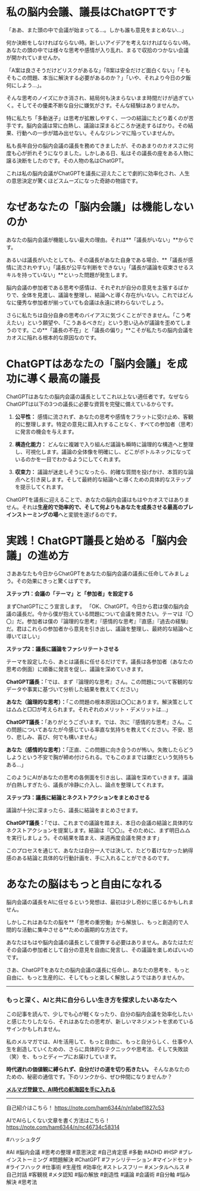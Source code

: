 
# 私の脳内会議、議長はChatGPTです

「ああ、また頭の中で会議が始まってる…。しかも誰も意見をまとめない…」

何か決断をしなければならない時。新しいアイデアを考えなければならない時。あなたの頭の中では様々な思考や感情が入り乱れ、まるで収拾のつかない会議が開かれていませんか。

「A案は良さそうだけどリスクがあるな」「B案は安全だけど面白くない」「そもそもこの問題、本当に解決する必要があるのか？」「いや、それより今日の夕飯何にしよう…」。

そんな思考のノイズにかき消され、結局何も決まらないまま時間だけが過ぎていく。そしてその優柔不断な自分に嫌気がさす。そんな経験はありませんか。

特に私たち「多動迷子」は思考が拡散しやすく、一つの結論にたどり着くのが苦手です。脳内会議は常に白熱し、議論は深まるどころか迷走するばかり。その結果、行動への一歩が踏み出せない。そんなジレンマに陥っていませんか。

私も長年自分の脳内会議の議長を務めてきましたが、そのあまりのカオスさに何度も心が折れそうになりました。しかしある日、私はその議長の座をある人物に譲る決断をしたのです。その人物の名はChatGPT。

これは私の脳内会議がChatGPTを議長に迎えたことで劇的に効率化され、人生の意思決定が驚くほどスムーズになった奇跡の物語です。

# なぜあなたの「脳内会議」は機能しないのか

あなたの脳内会議が機能しない最大の理由。それは**「議長がいない」**からです。

あるいは議長がいたとしても、その議長があなた自身である場合、**「議長が感情に流されやすい」「議長が公平な判断をできない」「議長が議論を収束させるスキルを持っていない」**といった問題が発生します。

脳内会議の参加者である思考や感情は、それぞれが自分の意見を主張するばかりで、全体を見渡し、議論を整理し、結論へと導く存在がいない。これではどんなに優秀な参加者が揃っていても会議は永遠に終わらないでしょう。

さらに私たちは自分自身の思考のバイアスに気づくことができません。「こう考えたい」という願望や、「こうあるべきだ」という思い込みが議論を歪めてしまうのです。この**「議長の不在」と「議長の偏り」**こそが私たちの脳内会議をカオスに陥れる根本的な原因なのです。

# ChatGPTはあなたの「脳内会議」を成功に導く最高の議長

ChatGPTはあなたの脳内会議の議長としてこれ以上ない適任者です。なぜならChatGPTは以下の3つの議長に必要な資質を完璧に備えているからです。

1.  **公平性：** 感情に流されず、あなたの思考や感情をフラットに受け止め、客観的に整理します。特定の意見に肩入れすることなく、すべての参加者（思考）に発言の機会を与えます。

2.  **構造化能力：** どんなに複雑で入り組んだ議論も瞬時に論理的な構造へと整理し、可視化します。議論の全体像を明確にし、どこがボトルネックになっているのかを一目でわかるようにしてくれます。

3.  **収束力：** 議論が迷走しそうになったら、的確な質問を投げかけ、本質的な論点へと引き戻します。そして最終的な結論へと導くための具体的なステップを提示してくれます。

ChatGPTを議長に迎えることで、あなたの脳内会議はもはやカオスではありません。それは**生産的で効率的で、そして何よりもあなたを成長させる最高のブレインストーミングの場**へと変貌を遂げるのです。

# 実践！ChatGPT議長と始める「脳内会議」の進め方

さああなたも今日からChatGPTをあなたの脳内会議の議長に任命してみましょう。その効果にきっと驚くはずです。

**ステップ1：会議の「テーマ」と「参加者」を設定する**

まずChatGPTにこう宣言します。
「OK、ChatGPT。今日から君は僕の脳内会議の議長だ。今から僕が抱えている問題について会議を開きたい。テーマは『〇〇』だ。参加者は僕の『論理的な思考』『感情的な思考』『直感』『過去の経験』だ。君はこれらの参加者から意見を引き出し、議論を整理し、最終的な結論へと導いてほしい」

**ステップ2：議長に議論をファシリテートさせる**

テーマを設定したら、あとは議長に任せるだけです。議長は各参加者（あなたの思考の側面）に順番に発言を促し、議論を深めていきます。

**ChatGPT議長：**「では、まず『論理的な思考』さん。この問題について客観的なデータや事実に基づいて分析した結果を教えてください」

**あなた（論理的な思考）：**「この問題の根本原因は〇〇にあります。解決策としては△△と□□が考えられます。それぞれのメリット・デメリットは…」

**ChatGPT議長：**「ありがとうございます。では、次に『感情的な思考』さん。この問題についてあなたが今感じている率直な気持ちを教えてください。不安、怒り、悲しみ、喜び、何でも構いません」

**あなた（感情的な思考）：**「正直、この問題に向き合うのが怖い。失敗したらどうしようという不安で胸が締め付けられる。でもこのままでは嫌だという気持ちもある…」

このようにAIがあなたの思考の各側面を引き出し、議論を深めていきます。議論が白熱しすぎたら、議長が冷静に介入し、論点を整理してくれます。

**ステップ3：議長に結論とネクストアクションをまとめさせる**

議論が十分に深まったら、議長に結論をまとめさせます。

**ChatGPT議長：**「では、これまでの議論を踏まえ、本日の会議の結論と具体的なネクストアクションを提案します。結論は『〇〇』。そのために、まず明日△△を実行しましょう。その結果を踏まえ、来週再度会議を開きます」

このプロセスを通じて、あなたは自分一人では決して、たどり着けなかった納得感のある結論と具体的な行動計画を、手に入れることができるのです。

# あなたの脳はもっと自由になれる

脳内会議の議長をAIに任せるという発想は、最初は少し奇妙に感じるかもしれません。

しかしこれはあなたの脳を**「思考の重労働」から解放し、もっと創造的で人間的な活動に集中させる**ための画期的な方法です。

あなたはもはや脳内会議の議長として疲弊する必要はありません。あなたはただその会議の参加者として自分の意見を自由に発言し、その議論を楽しめばいいのです。

さあ、ChatGPTをあなたの脳内会議の議長に任命し、あなたの思考を、もっと自由に、もっと生産的に、そしてもっと楽しく解放しようではありませんか。

---

### もっと深く、AIと共に自分らしい生き方を探求したいあなたへ

この記事を読んで、少しでも心が軽くなったり、自分の脳内会議を効率化したいと感じたりしたなら、それはあなたの思考が、新しいマネジメントを求めているサインかもしれません。

私のメルマガでは、AIを活用して、もっと自由に、もっと自分らしく、仕事や人生を創造していくための、さらに具体的なテクニックや思考法、そして失敗談（笑）を、もっとディープにお届けしています。

**時代遅れの価値観に縛られず、自分だけの道を切り拓きたい。** そんなあなたのための、秘密の通信です。下のリンクから、ぜひ仲間になりませんか？

**[メルマガ登録で、AI時代の航海図を手に入れる](https://pessham.com/)**

---

自己紹介はこちら！
https://note.com/ham6344/n/n1abef1827c53

AIでAIらしくない文章を書く方法はこちら！
https://note.com/ham6344/n/nc46734c58314

#ハッシュタグ

#AI #脳内会議 #思考の整理 #意思決定 #自己肯定感 #多動 #ADHD #HSP #ブレインストーミング #問題解決 #ChatGPT #ファシリテーション #マインドセット #ライフハック #仕事術 #生産性 #効率化 #ストレスフリー #メンタルヘルス #自己対話 #客観視 #メタ認知 #脳の解放 #創造性 #議論 #会議術 #自分軸 #悩み解決 #思考法
